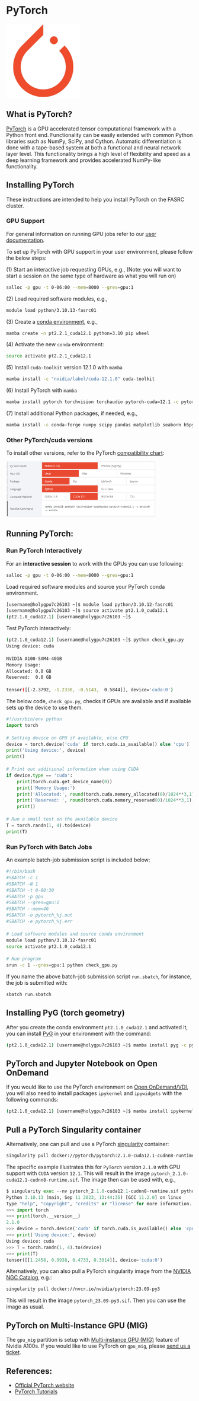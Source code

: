 # PyTorch

<img src="Images/pytorch-logo.png" alt="PyTorch-logo" width="200"/>

## What is PyTorch?

[PyTorch](https://pytorch.org) is a GPU accelerated tensor computational framework with a Python front end. Functionality can be easily extended with common Python libraries such as NumPy, SciPy, and Cython. Automatic differentiation is done with a tape-based system at both a functional and neural network layer level. This functionality brings a high level of flexibility and speed as a deep learning framework and provides accelerated NumPy-like functionality.

## Installing PyTorch

These instructions are intended to help you install PyTorch on the FASRC cluster.

### GPU Support

For general information on running GPU jobs refer to our [user documentation](https://www.rc.fas.harvard.edu/resources/documentation/gpgpu-computing-on-the-cluster).

To set up PyTorch with GPU support in your user environment, please follow the below steps:

(1) Start an interactive job requesting GPUs, e.g., (Note: you will want to start a session on the same type of hardware as what you will run on)

```bash
salloc -p gpu -t 0-06:00 --mem=8000 --gres=gpu:1 
```

(2) Load required software modules, e.g.,

```bash
module load python/3.10.13-fasrc01
```

(3) Create a [conda environment](https://conda.io/projects/conda/en/latest/index.html), e.g.,

```bash
mamba create -n pt2.2.1_cuda12.1 python=3.10 pip wheel
```

(4) Activate the new `conda` environment:

```bash
source activate pt2.2.1_cuda12.1
```

(5) Install `cuda-toolkit` version 12.1.0 with `mamba`

```bash
mamba install -c "nvidia/label/cuda-12.1.0" cuda-toolkit
```

(6) Install PyTorch with `mamba`

```bash
mamba install pytorch torchvision torchaudio pytorch-cuda=12.1 -c pytorch -c nvidia
```

(7) Install additional Python packages, if needed, e.g.,

```bash
mamba install -c conda-forge numpy scipy pandas matplotlib seaborn h5py jupyterlab jupyterlab-spellchecker scikit-learn
```

### Other PyTorch/cuda versions

To install other versions, refer to the PyTorch [compatibility chart](https://pytorch.org/):

<img src="Images/pytorch-chart.png" alt="pytorch-chart" width="80%"/>

## Running PyTorch:

### Run PyTorch Interactively

For an **interactive session** to work with the GPUs you can use following:

```bash
salloc -p gpu -t 0-06:00 --mem=8000 --gres=gpu:1 
```

Load required software modules and source your PyTorch conda environment.

```bash
[username@holygpu7c26103 ~]$ module load python/3.10.12-fasrc01
[username@holygpu7c26103 ~]$ source activate pt2.1.0_cuda12.1
(pt2.1.0_cuda12.1) [username@holygpu7c26103 ~]$
```

Test PyTorch interactively:

```bash
(pt2.1.0_cuda12.1) [username@holygpu7c26103 ~]$ python check_gpu.py
Using device: cuda

NVIDIA A100-SXM4-40GB
Memory Usage:
Allocated: 0.0 GB
Reserved:  0.0 GB

tensor([[-2.3792, -1.2330, -0.5143,  0.5844]], device='cuda:0')
```

The below code, <code>check_gpu.py</code>, checks if GPUs are available and if available sets up the device to use them.

```python
#!/usr/bin/env python
import torch

# Setting device on GPU if available, else CPU
device = torch.device('cuda' if torch.cuda.is_available() else 'cpu')
print('Using device:', device)
print()

# Print out additional information when using CUDA
if device.type == 'cuda':
    print(torch.cuda.get_device_name(0))
    print('Memory Usage:')
    print('Allocated:', round(torch.cuda.memory_allocated(0)/1024**3,1), 'GB')
    print('Reserved: ', round(torch.cuda.memory_reserved(0)/1024**3,1), 'GB')
    print()

# Run a small test on the available device
T = torch.randn(1, 4).to(device)
print(T)
```

### Run PyTorch with Batch Jobs

An example batch-job submission script is included below:

```bash
#!/bin/bash
#SBATCH -c 1
#SBATCH -N 1
#SBATCH -t 0-00:30
#SBATCH -p gpu
#SBATCH --gres=gpu:1
#SBATCH --mem=4G
#SBATCH -o pytorch_%j.out 
#SBATCH -e pytorch_%j.err 

# Load software modules and source conda environment
module load python/3.10.12-fasrc01
source activate pt2.1.0_cuda12.1

# Run program
srun -c 1 --gres=gpu:1 python check_gpu.py 
```

If you name the above batch-job submission script <code>run.sbatch</code>, for instance, the job is submitted with:

```bash
sbatch run.sbatch
```

## Installing PyG (torch geometry)

After you create the conda environment `pt2.1.0_cuda12.1` and activated it, you can install [PyG](https://pytorch-geometric.readthedocs.io/en/latest/install/installation.html)
in your environment with the command:

```bash
(pt2.1.0_cuda12.1) [username@holygpu7c26103 ~]$ mamba install pyg -c pyg
```

## PyTorch and Jupyter Notebook on Open OnDemand

If you would like to use the PyTorch environment on [Open OnDemand/VDI](https://vdi.rc.fas.harvard.edu/), you will also need to install packages `ipykernel` and `ipywidgets` with the following commands:

```bash
(pt2.1.0_cuda12.1) [username@holygpu7c26103 ~]$ mamba install ipykernel ipywidgets
```

## Pull a PyTorch Singularity container

Alternatively, one can pull and use a PyTorch [singularity](https://docs.sylabs.io/guides/3.5/user-guide/index.html) container:

```bash
singularity pull docker://pytorch/pytorch:2.1.0-cuda12.1-cudnn8-runtime
```
The specific example illustrates this for `PyTorch` version `2.1.0` with GPU support with `CUDA` version `12.1`. This will result in the image <code>pytorch_2.1.0-cuda12.1-cudnn8-runtime.sif</code>. The image then can be used with, e.g.,

```python
$ singularity exec --nv pytorch_2.1.0-cuda12.1-cudnn8-runtime.sif python
Python 3.10.13 (main, Sep 11 2023, 13:44:35) [GCC 11.2.0] on linux
Type "help", "copyright", "credits" or "license" for more information.
>>> import torch
>>> print(torch.__version__)
2.1.0
>>> device = torch.device('cuda' if torch.cuda.is_available() else 'cpu')
>>> print('Using device:', device)
Using device: cuda
>>> T = torch.randn(1, 4).to(device)
>>> print(T)
tensor([[1.2458, 0.9938, 0.4733, 0.3014]], device='cuda:0')
```

Alternatively, you can also pull a PyTorch singularity image from the [NVIDIA NGC Catalog](https://catalog.ngc.nvidia.com/orgs/nvidia/containers/pytorch), e.g.:

```bash
singularity pull docker://nvcr.io/nvidia/pytorch:23.09-py3
```
This will result in the image `pytorch_23.09-py3.sif`. Then you can use the image as usual.

## PyTorch on Multi-Instance GPU (MIG)

The `gpu_mig` partition is setup with [Multi-instance GPU (MIG)](https://www.nvidia.com/en-us/technologies/multi-instance-gpu/) feature of Nvidia A100s. If you would like to use PyTorch on `gpu_mig`, please [send us a ticket](https://docs.rc.fas.harvard.edu/kb/support/).


## References:

* [Official PyTorch website](https://pytorch.org)
* [PyTorch Tutorials](https://pytorch.org/tutorials/)
